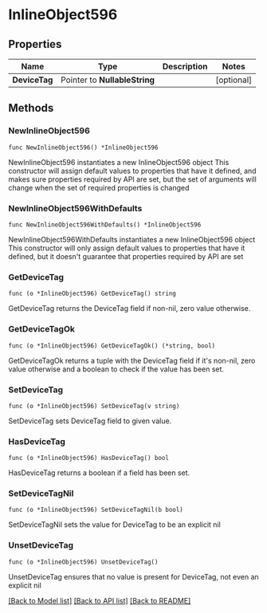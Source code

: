 # InlineObject596

## Properties

Name | Type | Description | Notes
------------ | ------------- | ------------- | -------------
**DeviceTag** | Pointer to **NullableString** |  | [optional] 

## Methods

### NewInlineObject596

`func NewInlineObject596() *InlineObject596`

NewInlineObject596 instantiates a new InlineObject596 object
This constructor will assign default values to properties that have it defined,
and makes sure properties required by API are set, but the set of arguments
will change when the set of required properties is changed

### NewInlineObject596WithDefaults

`func NewInlineObject596WithDefaults() *InlineObject596`

NewInlineObject596WithDefaults instantiates a new InlineObject596 object
This constructor will only assign default values to properties that have it defined,
but it doesn't guarantee that properties required by API are set

### GetDeviceTag

`func (o *InlineObject596) GetDeviceTag() string`

GetDeviceTag returns the DeviceTag field if non-nil, zero value otherwise.

### GetDeviceTagOk

`func (o *InlineObject596) GetDeviceTagOk() (*string, bool)`

GetDeviceTagOk returns a tuple with the DeviceTag field if it's non-nil, zero value otherwise
and a boolean to check if the value has been set.

### SetDeviceTag

`func (o *InlineObject596) SetDeviceTag(v string)`

SetDeviceTag sets DeviceTag field to given value.

### HasDeviceTag

`func (o *InlineObject596) HasDeviceTag() bool`

HasDeviceTag returns a boolean if a field has been set.

### SetDeviceTagNil

`func (o *InlineObject596) SetDeviceTagNil(b bool)`

 SetDeviceTagNil sets the value for DeviceTag to be an explicit nil

### UnsetDeviceTag
`func (o *InlineObject596) UnsetDeviceTag()`

UnsetDeviceTag ensures that no value is present for DeviceTag, not even an explicit nil

[[Back to Model list]](../README.md#documentation-for-models) [[Back to API list]](../README.md#documentation-for-api-endpoints) [[Back to README]](../README.md)


